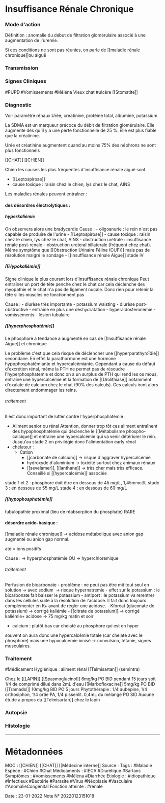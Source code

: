 # Insuffisance Rénale Chronique
### Mode d'action
Définition : anomalie du début de filtration glomérulaire associé à une augmentation de l'uremie.

Si ces conditions ne sont pas réunies, on parle de [[maladie rénale chronique]]ou aiguë 
### Transmission
### Signes Cliniques
#PUPD
#Vomissements 
#Méléna 
Vieux chat 
#ulcère 
[[Stomatite]]

### Diagnostic
Voir paramètre rénaux 
Urée, creatinine, protéine total, albumine, potassium.

La SDMA est un marqueur précoce du débit de filtration glomérulaire. Elle augmente dès qu'il y a une perte fonctionnelle de 25 %. Elle est plus fiable que la créatinine.

Urée et créatinine augmentent quand au moins 75% des néphrons ne sont plus fonctionnels

[[CHAT]]
[[CHIEN]]

Chien les causes les plus fréquentes d'insuffisance rénale aiguë sont 
- [[Leptospirose]]
- cause toxique : raisin chez le chien, lys chez le chat, AINS

Les maladies rénales peuvent entraîner :

#### des désordres électrolytiques :
##### hyperkaliémie 
On observera alors une bradycardie 
Cause :
	- oligoanurie : le rein n'est pas capable de produire de l'urine 
		- [[Leptospirose]]
		- cause toxique : raisin chez le chien, lys chez le chat, AINS
	- obstruction urétrale : insuffisance rénale post-renale 
	- obstruction ureteral billaterale (fréquent chez chat). Même symptôme que [[Obstruction Urinaire Féline (OUF)]] mais pas de résolution malgré le sondage
	- [[Insuffisance rénale Aigue]] stade IV

##### [[Hypokaliémie]]  
Signe clinique le plus courant lors d'insuffisance rénale chronique 
Peut entraîner un port de tête penche chez le chat car cela déclenche des myopathie et le chat n'a pas de ligament nucale. Donc rien pour retenir la tête si les muscles ne fonctionnent pas 

Cause :
	- diurèse très importante 
		- potassium waisting 
		- diurèse post-obstructive 
			- entraîne en plus une déshydratation 
	- hyperaldosteronemie
	- vomissements
	- lésion tubulaire

##### [[hyperphosphatémie]]
Le phosphore a tendance a augmenté en cas de [[Insuffisance rénale Aigue]] et chronique 

Le problème c'est que cela risque de déclencher une [[hyperparathyroïdie]] secondaire. En effet la parathormone est une hormone hypophosphatémiante et hypercalcémiante. Cependant a cause du défaut d'excrétion rénal, même la PTH ne permet pas de résoudre l'hyperphosphatemie et donc on a un surplus de PTH qui rend les os mous, entraîne une hypercalcémie et la formation de [[Urolithiase]] notamment d'oxalate de calcium chez le chat (90% des calculs). Ces calculs iront alors directement endommager les reins.

###### traitement
Il est donc important de lutter contre l'hyperphosphatemie :
- Aliment senior ou rénal
	Attention, donner trop tôt ces aliment entraînent des hypophosphatémie qui déclenche le [[Métabolisme phospho-calcique]] et entraine une hypercalcémie qui va venir détériorer le rein. Jusqu'au stade 2 on privilégie donc l'alimentation early rénal 
- chélateur :
	- Cation 
		- [[carbonate de calcium]] -> risque d'aggraver hypercalcémie 
		- hydroxyde d'aluminium -> toxicité surtout chez animaux rénaux
		- [[sevelamer]], [[lanthane]] -> très cher mais très efficace. Conseillé si [[hypercalcémie]] associée 

stade 1 et 2 : phosphore doit être en dessous de 45 mg/L, 1,45mmol/L
stade 3 : en dessous de 55 mg/L
stade 4 : en dessous de 60 mg/L


##### [[hypophosphatémie]] 
tubulopathie proximal (lieu de réabsorption du phosphate) RARE



#### désordre acido-basique : 

[[maladie rénale chronique]] -> acidose métabolique avec anion gap augmenté ou anion gap normal.

ate = ions positifs

Cause :
-> hyperphosphatémie OU
-> hyperchloremique 

###### traitement 
Perfusion de bicarbonate 
	- problème : ne peut pas être mit tout seul en solution -> avec sodium  -> risque hypernatremie 
	- effet sur le potassium : le bicarbonate fait baisser le potassium
		- antiport : le potassium va rerentrer dans les cellules suite à la résolution de l'acidose. Il fait donc toujours complémenter en K+ avant de régler une acidose.
			- Kforcat (gluconate de potassium) -> corrigé kaliémie
			- [[citrate de potassium]] -> corrigé kaliémie+ acidose -> 75 mg/kg matin et soir 

- calcium : plutôt bas car chelaté au phosphore qui est en hyper 

souvent on aura donc une hypercalcémie totale (car chelaté avec le phosphore) mais une hypocalcémie ionisé -> convulsion, tétanie, signes musculaires.

### Traitement
#Médicament 
Hygiénique : aliment rénal
[[Telmisartan]] (semintra)

Chez le [[LAPIN]]
[[Spasmoglucinol]] 6mg/kg PO BID pendant 15 jours  soit 1/4 de comprimé dilué dans 2mL d'eau 
[[Marbofloxacine]] 5mg/kg PO BID
[[Tramadol]] 10mg/kg BID PO 5 jours
Phytothérapie : 1/4 aubépine, 1/4 orthosiphon, 1/4 ortie PA, 1/4 pissenlit. 0,4mL du mélange PO SID
Aucune étude a propos du [[Telmisartan]] chez le lapin

### Autopsie
### Histologie

***

# Métadonnées
MOC : [[CHIEN]] [[CHAT]] [[Médecine interne]]
Source :
Tags : #Maladie 
	Espèce : #Chien  #Chat 
	Médicaments : #IECA #Diurétique #Sartans
	Symptômes :  #Vomissements #Méléna #Diarrhée 
	Etiologie : #Idiopathique #Infectieux #Bactérie #Parasite #Virus #Néoplasie  #Vasculaire #AnomalieCongénital 
	Fonction atteinte : #rénale 
	
Date : 23-01-2022
Note N° 20220123151018